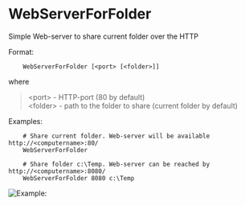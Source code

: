 ﻿# WebServerForFolder

Simple Web-server to share current folder over the HTTP  
  
Format:  
```shell
	WebServerForFolder [<port> [<folder>]]  
```
where  
>	\<port\>   - HTTP-port (80 by default)  
>	\<folder\> - path to the folder to share (current folder by default)  

Examples:
```shell
	# Share current folder. Web-server will be available http://<computername>:80/
	WebServerForFolder
```

```shell
	# Share folder c:\Temp. Web-server can be reached by http://<computername>:8080/
	WebServerForFolder 8080 c:\Temp
```
  
![Example:](https://user-images.githubusercontent.com/19610545/127737876-3a14ebe2-3cb8-4de9-981c-de3b4586aaa7.gif)
